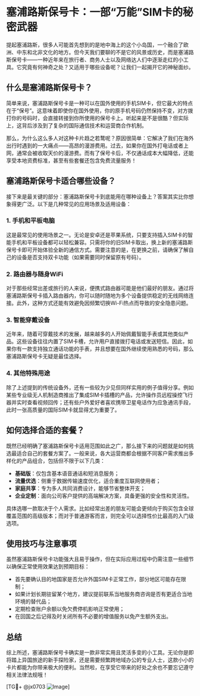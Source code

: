 # 塞浦路斯保号卡：一部“万能”SIM卡的秘密武器

提起塞浦路斯，很多人可能首先想到的是地中海上的这个小岛国，一个融合了欧洲、中东和北非文化的地方。但今天我们要聊的不是它的风景或历史，而是塞浦路斯保号卡——一种近年来在旅行者、商务人士以及网络达人们中逐渐走红的小工具。它究竟有何神奇之处？又适用于哪些设备呢？让我们一起揭开它的神秘面纱。

## 什么是塞浦路斯保号卡？

简单来说，塞浦路斯保号卡是一种可以在国外使用的手机SIM卡，但它最大的特点在于“保号”。这意味着即使你在国外使用，你的原手机号码仍然保持不变，对方拨打你的号码时，会直接转接到你所使用的保号卡上。听起来是不是很酷？但实际上，这背后涉及到了复杂的国际通信技术和运营商合作机制。

那么，为什么这么多人对这种卡片趋之若鹜呢？原因很简单：它解决了我们在海外出行时遇到的一大痛点——高昂的漫游费用。过去，如果你在国外打电话或者上网，通常会被收取天价的漫游费。而有了保号卡后，不仅通话成本大幅降低，还能享受本地资费标准，甚至有些套餐还包含免费流量服务！

## 塞浦路斯保号卡适合哪些设备？

接下来是最关键的部分：塞浦路斯保号卡到底能用在哪种设备上？答案其实比你想象得更广泛。以下是几种常见的应用场景及适用设备：

### 1. 手机和平板电脑

这是最常见的使用场景之一。无论是安卓还是苹果系统，只要支持插入SIM卡的智能手机和平板设备都可以轻松兼容。只需将你的旧SIM卡取出，换上新的塞浦路斯保号卡即可开始体验全新的通信方式。需要注意的是，在更换之前，请确保了解自己的设备是否支持双卡功能（如果需要同时保留原有号码）。

### 2. 路由器与随身WiFi

对于那些经常出差或旅行的人来说，便携式路由器可能是他们最好的朋友。通过将塞浦路斯保号卡插入路由器内，你可以随时随地为多个设备提供稳定的无线网络连接。此外，这种方式还能有效避免因频繁切换Wi-Fi热点而导致的安全隐患问题。

### 3. 智能穿戴设备

近年来，随着可穿戴技术的发展，越来越多的人开始佩戴智能手表或其他类似产品。这些设备往往内置了SIM卡槽，允许用户直接拨打电话或发送短信。因此，如果你有一款支持独立通话功能的手表，并且想要在国外继续使用熟悉的号码，那么塞浦路斯保号卡无疑是最佳选择。

### 4. 其他特殊用途

除了上述提到的传统设备外，还有一些较为少见但同样实用的例子值得分享。例如某些专业级无人机制造商推出了集成SIM卡插槽的产品，允许操作员远程操控飞行器并实时查看视频回传；还有些户外爱好者喜欢携带卫星电话作为应急通讯手段，此时一张高质量的国际SIM卡就显得尤为重要了。

## 如何选择合适的套餐？

既然已经明确了塞浦路斯保号卡适用范围如此之广，那么接下来的问题就是如何挑选最适合自己的套餐方案了。一般来说，各大运营商都会根据不同客户需求推出多样化的产品组合，包括但不限于以下几类：

- **基础版**：仅包含基本语音通话和短消息服务；
- **流量优选**：侧重于数据传输速度优化，适合重度互联网使用者；
- **家庭共享**：专为多人共同消费设计，能够节省整体开支；
- **企业定制**：面向公司客户提供的高端解决方案，具备更强的安全性和灵活性。

具体选哪一款取决于个人需求。比如经常出差的朋友可能会更倾向于购买包含全球覆盖范围的高级版本；而对于普通游客而言，则完全可以选择性价比最高的入门级选项。

## 使用技巧与注意事项

虽然塞浦路斯保号卡功能强大且易于操作，但在实际应用过程中仍需注意一些细节以确保正常使用效果达到预期目标：

- 首先要确认目的地国家是否允许外国SIM卡正常工作，部分地区可能存在限制；
- 如果计划长期驻留某个地方，建议提前联系当地服务商咨询是否有更适合当地环境的替代品；
- 定期检查账户余额以免欠费停机影响正常使用；
- 在回国之后记得及时关闭所有不必要的增值服务以免产生额外支出。

## 总结

综上所述，塞浦路斯保号卡确实是一款非常实用且灵活多变的小工具。无论你是即将踏上异国旅途的新手探险家，还是需要频繁跨地域办公的专业人士，这款小小的卡片都能为你带来极大的便利。当然啦，在享受它带来的好处之余也不要忘记遵守相关法律法规哦！

[TG💪+ @jx0703 ![Image](https://github.com/user-attachments/assets/dbca1d08-cadb-493c-b0ec-ad6f7a83f270)]